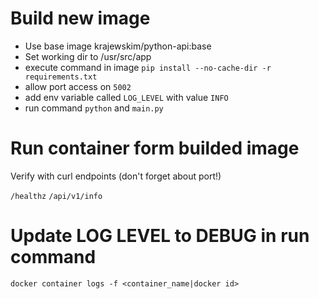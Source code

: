 # Build new image

- Use base image krajewskim/python-api:base
- Set working dir to /usr/src/app
- execute command in image `pip install --no-cache-dir -r requirements.txt`
- allow port access on `5002`
- add env variable called `LOG_LEVEL` with value `INFO`
- run command `python` and `main.py`

# Run container form builded image
Verify with curl endpoints (don't forget about port!)

`/healthz`
`/api/v1/info`

# Update LOG LEVEL to DEBUG in run command

`docker container logs -f <container_name|docker id>`
